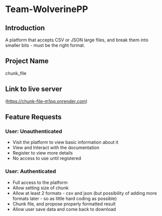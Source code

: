 # Team-WolverinePP

## Introduction
A platform that accepts CSV or JSON large files, and break them into smaller bits - must be the right format.

## Project Name
chunk_file

## Link to live server
(https://chunk-file-m1pq.onrender.com)


## Feature Requests
### User: Unauthenticated
* Visit the platform to view basic information about it
* View and Interact with the documentation
* Register to view more details
* No access to use until registered

### User: Authenticated
* Full access to the platform
* Allow setting size of chunk
* Allow at least 2 formats - csv and json (but possibility of adding more formats later - so as little hard coding as possible)
* Chunk file, and propose properly formatted result
* Allow user save data and come back to download


